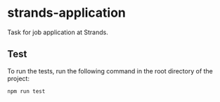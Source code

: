 # strands-application
Task for job application at Strands.

## Test
To run the tests, run the following command in the root directory of the project:
```
npm run test
```
